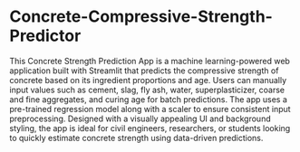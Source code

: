 # Concrete-Compressive-Strength-Predictor

This Concrete Strength Prediction App is a machine learning-powered web application built with Streamlit that predicts the compressive strength of concrete based on its ingredient proportions and age. Users can manually input values such as cement, slag, fly ash, water, superplasticizer, coarse and fine aggregates, and curing age for batch predictions. The app uses a pre-trained regression model along with a scaler to ensure consistent input preprocessing. Designed with a visually appealing UI and background styling, the app is ideal for civil engineers, researchers, or students looking to quickly estimate concrete strength using data-driven predictions.







